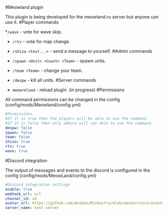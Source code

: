#Meowland plugin

This plugin is being developed for the meowland.ru server but anyone can use it.
#Player commands

*`/wave` - vote for wave skip. 
* `/rtv` - vote for map change.
* `/shiza <text...>` - send a message to yourself. 
#Admin commands

* `/spawn <Unit> <Count> <Team>` - spawn units.
* `/team <Team>` - change your team.
* `/despw` - kill all units.
#Server commands

* `meowreload` - reload plugin. (in progress)
#Permissions

All command permissions can be changed in the config (config/mods/Meowland/config.yml)

```yml
#Permissions.
#If it is true then the players will be able to use the command.
#If it is false then only admins will can able to use the command.
despw: false
spawn: false
team: false
shiza: true
rtv: true
wave: true 
```

#Discord integration

The output of messages and events to the discord is configured in the config (config/mods/MeowLand/config.yml)
```yml
#Discord integration settings
enable: true
webhook_url: url
channel_id: id
avatar_url: https://github.com/Anuken/Mindustry/blob/master/core/assets-raw/sprites/units/corvus.png?raw=true
server_name: test server
```